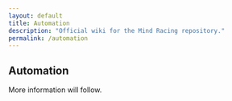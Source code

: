 ```yaml
---
layout: default
title: Automation
description: "Official wiki for the Mind Racing repository."
permalink: /automation
---
```


## Automation

More information will follow.
